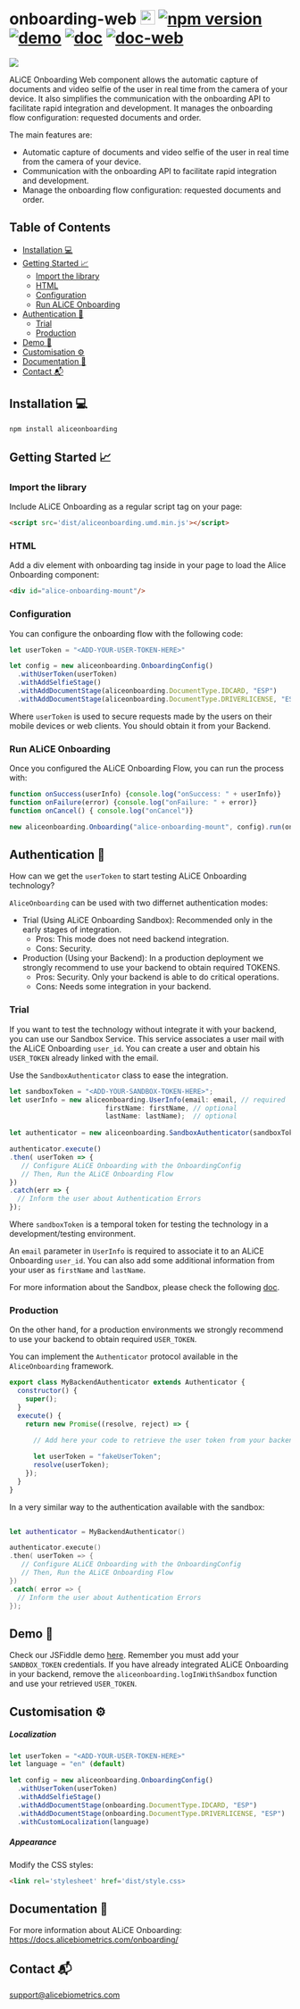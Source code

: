 # onboarding-web <img src="https://github.com/alice-biometrics/custom-emojis/blob/master/images/web.png" width="26"> [![npm version](https://img.shields.io/npm/v/aliceonboarding.svg?style=flat)](https://www.npmjs.com/package/aliceonboarding) [![demo](https://img.shields.io/badge/demo-jsfiddle-51CB56)](https://jsfiddle.net/alicebiometrics/62rfatbg/embedded/js,result,html,css/dark/) [![doc](https://img.shields.io/badge/doc-onboarding-51CB56)](https://docs.alicebiometrics.com/onboarding/) [![doc-web](https://img.shields.io/badge/doc-web-51CB56)](https://docs.alicebiometrics.com/onboarding/sdk/web/)

<img src="https://github.com/alice-biometrics/custom-emojis/blob/master/images/alice_header.png" width=auto>

ALiCE Onboarding Web component allows the automatic capture of documents and video selfie of the user in real time from the camera of your device. It also simplifies the communication with the onboarding API to facilitate rapid integration and development. It manages the onboarding flow configuration: requested documents and order.

The main features are:

- Automatic capture of documents and video selfie of the user in real time from the camera of your device.
- Communication with the onboarding API to facilitate rapid integration and development.
- Manage the onboarding flow configuration: requested documents and order.

## Table of Contents
- [Installation :computer:](#installation-computer)
- [Getting Started :chart_with_upwards_trend:](#getting-started-chart_with_upwards_trend)
  * [Import the library](#import-the-library)
  * [HTML](#html)
  * [Configuration](#configuration)
  * [Run ALiCE Onboarding](#run-alice-onboarding)
- [Authentication :closed_lock_with_key:](#authentication-closed_lock_with_key)
  * [Trial](#trial)
  * [Production](#production)
- [Demo :rocket:](#demo-rocket)
- [Customisation :gear:](#customisation-gear)
- [Documentation :page_facing_up:](#documentation-page_facing_up)
- [Contact :mailbox_with_mail:](#contact-mailbox_with_mail)



## Installation :computer:

```
npm install aliceonboarding
```


## Getting Started :chart_with_upwards_trend:


### Import the library

Include ALiCE Onboarding as a regular script tag on your page:

```html
<script src='dist/aliceonboarding.umd.min.js'></script>
```

### HTML

Add a div element with onboarding tag inside in your page to load the Alice Onboarding component:

```html
<div id="alice-onboarding-mount"/>
```

### Configuration

You can configure the onboarding flow with the following code:

```js
let userToken = "<ADD-YOUR-USER-TOKEN-HERE>"

let config = new aliceonboarding.OnboardingConfig()
  .withUserToken(userToken)
  .withAddSelfieStage()
  .withAddDocumentStage(aliceonboarding.DocumentType.IDCARD, "ESP")
  .withAddDocumentStage(aliceonboarding.DocumentType.DRIVERLICENSE, "ESP")
```

Where `userToken` is used to secure requests made by the users on their mobile devices or web clients. You should obtain it from your Backend.

### Run ALiCE Onboarding

Once you configured the ALiCE Onboarding Flow, you can run the process with:

```js
function onSuccess(userInfo) {console.log("onSuccess: " + userInfo)}
function onFailure(error) {console.log("onFailure: " + error)}
function onCancel() { console.log("onCancel")}

new aliceonboarding.Onboarding("alice-onboarding-mount", config).run(onSuccess, onFailure, onCancel);
```

## Authentication :closed_lock_with_key:

How can we get the `userToken` to start testing ALiCE Onboarding technology?

`AliceOnboarding` can be used with two differnet authentication modes:

* Trial (Using ALiCE Onboarding Sandbox): Recommended only in the early stages of integration.
    - Pros: This mode does not need backend integration.
    - Cons: Security.
* Production (Using your Backend): In a production deployment we strongly recommend to use your backend to obtain required TOKENS.
    - Pros: Security. Only your backend is able to do critical operations.
    - Cons: Needs some integration in your backend.

### Trial

If you want to test the technology without integrate it with your backend, you can use our Sandbox Service. This service associates a user mail with the ALiCE Onboarding `user_id`. You can create a user and obtain his `USER_TOKEN` already linked with the email.

Use the `SandboxAuthenticator` class to ease the integration.

```js
let sandboxToken = "<ADD-YOUR-SANDBOX-TOKEN-HERE>";
let userInfo = new aliceonboarding.UserInfo(email: email, // required
                        firstName: firstName, // optional 
                        lastName: lastName);  // optional 
                        
let authenticator = new aliceonboarding.SandboxAuthenticator(sandboxToken, userInfo);

authenticator.execute()
.then( userToken => {  
   // Configure ALiCE Onboarding with the OnboardingConfig
   // Then, Run the ALiCE Onboarding Flow
})
.catch(err => {
  // Inform the user about Authentication Errors
});
```

Where `sandboxToken` is a temporal token for testing the technology in a development/testing environment. 

An `email` parameter in `UserInfo` is required to associate it to an ALiCE Onboarding `user_id`. You can also add some additional information from your user as `firstName` and `lastName`.

For more information about the Sandbox, please check the following [doc](https://docs.alicebiometrics.com/onboarding/access.html#using-alice-onboarding-sandbox).

### Production

On the other hand, for a production environments we strongly recommend to use your backend to obtain required `USER_TOKEN`.

You can implement the `Authenticator` protocol available in the `AliceOnboarding` framework.

```js
export class MyBackendAuthenticator extends Authenticator {
  constructor() {
    super();
  }
  execute() {
    return new Promise((resolve, reject) => {
    
      // Add here your code to retrieve the user token from your backend

      let userToken = "fakeUserToken";
      resolve(userToken);
    });
  }
}
```

In a very similar way to the authentication available with the sandbox:

```swift
                        
let authenticator = MyBackendAuthenticator()

authenticator.execute()
.then( userToken => {  
   // Configure ALiCE Onboarding with the OnboardingConfig
   // Then, Run the ALiCE Onboarding Flow
})
.catch( error => {
  // Inform the user about Authentication Errors
});
```

## Demo :rocket:

Check our JSFiddle demo [here](https://jsfiddle.net/alicebiometrics/62rfatbg/embedded/js,result,html,css/dark/). Remember you must add your `SANDBOX_TOKEN` credentials. If you have already integrated ALiCE Onboarding in your backend, remove the `aliceonboarding.logInWithSandbox` function and use your retrieved `USER_TOKEN`. 


## Customisation :gear:

##### Localization

```js
let userToken = "<ADD-YOUR-USER-TOKEN-HERE>"
let language = "en" (default)

let config = new aliceonboarding.OnboardingConfig()
  .withUserToken(userToken)
  .withAddSelfieStage()
  .withAddDocumentStage(onboarding.DocumentType.IDCARD, "ESP")
  .withAddDocumentStage(onboarding.DocumentType.DRIVERLICENSE, "ESP")
  .withCustomLocalization(language)
```

##### Appearance

Modify the CSS styles:

```html
<link rel='stylesheet' href='dist/style.css>
```


## Documentation :page_facing_up:

For more information about ALiCE Onboarding:  https://docs.alicebiometrics.com/onboarding/

## Contact :mailbox_with_mail:

support@alicebiometrics.com

